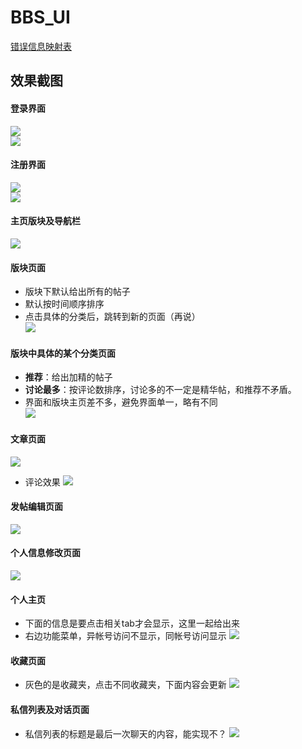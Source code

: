 # BBS_UI

[错误信息映射表](docs/error-code.md)  

## 效果截图

#### 登录界面
![](http://imglf3.nosdn.127.net/img/ZHkxOW9FR3pkWXVlS2xHVGRNR3ZTYjlUMnZocm5lSzdLMjR2WndsZVh6OWg1YkFudGdrRGtnPT0.png)  
![](http://imglf4.nosdn.127.net/img/ZHkxOW9FR3pkWXVlS2xHVGRNR3ZTWnRhY2hzOTFwSnNmY2hZMDc3WjJidkswRmN3WUxKRDRRPT0.png)

#### 注册界面
![](http://imglf5.nosdn.127.net/img/ZHkxOW9FR3pkWXVlS2xHVGRNR3ZTUUlESlJkbjJqenRPd2xmbk9mVXNja2d2amZzYlVmd0tRPT0.png)  
![](http://imglf3.nosdn.127.net/img/ZHkxOW9FR3pkWXVlS2xHVGRNR3ZTV0M2cDkySGUxRTRGekU0d3JONjRIT3RqSzJiZCswREx3PT0.png)

#### 主页版块及导航栏
![](http://imglf3.nosdn.127.net/img/ZHkxOW9FR3pkWXZ4NkN1R0pkOW5Yc1RRTGFtYjYvZFRxdGxpQkpERlFCZDUyMEFRT2lxN25RPT0.gif)  

#### 版块页面

- 版块下默认给出所有的帖子
- 默认按时间顺序排序
- 点击具体的分类后，跳转到新的页面（再说）  
![](http://imglf3.nosdn.127.net/img/ZHkxOW9FR3pkWXVQUWpwNW1LaWRncE5mN1FXVnFudkZQMmF3WS9YcVZ2UUNHcFFsQTljWG5BPT0.png)

#### 版块中具体的某个分类页面
- **推荐**：给出加精的帖子
- **讨论最多**：按评论数排序，讨论多的不一定是精华帖，和推荐不矛盾。
- 界面和版块主页差不多，避免界面单一，略有不同  
![](http://imglf5.nosdn.127.net/img/ZHkxOW9FR3pkWXN1NWRXRmpFV3luekxMWTB3QzByTFJ2YjZ4a2E3bjV2V3luaGplelBLbFdRPT0.png)

#### 文章页面
![](http://imglf5.nosdn.127.net/img/ZHkxOW9FR3pkWXVzS1RsWDFpTEFXMlFieDdlOWF3aGFNYjAzZ3ZkZ1U3a0VSZzBWSHVLaURRPT0.gif)

- 评论效果
![](http://imglf3.nosdn.127.net/img/ZHkxOW9FR3pkWXZReGcwQVRHN0hBVEI4N1gvV25obmVpWnhtL0xFZDBEK2NNemJsaWczQW5RPT0.gif)

#### 发帖编辑页面
![](http://imglf5.nosdn.127.net/img/ZHkxOW9FR3pkWXV2c2FPMEpSRnZQUUdMVzBvTCtEck5mT1hZeTRDeXl5NGdFUU9vdmJpNVJ3PT0.gif)

#### 个人信息修改页面
![](http://imglf5.nosdn.127.net/img/ZHkxOW9FR3pkWXV2c2FPMEpSRnZQUXZpcE9tVnRrQTlUenAvMmZtOFFMRmx0ZTdDeFZxZEd3PT0.png)

#### 个人主页
- 下面的信息是要点击相关tab才会显示，这里一起给出来
- 右边功能菜单，异帐号访问不显示，同帐号访问显示
![](http://imglf3.nosdn.127.net/img/ZHkxOW9FR3pkWXZtdmgvTnkwWTU4cDhuNnp3V1phUndkZnpyWkpTaGN1OVRSYjBld1hZSU1BPT0.png)

#### 收藏页面
- 灰色的是收藏夹，点击不同收藏夹，下面内容会更新
![](http://imglf3.nosdn.127.net/img/ZHkxOW9FR3pkWXZtdmgvTnkwWTU4aG52V1g1Vyt6ekdyRzRkS2JaUmh0UXU4dURqMTY3N2NBPT0.gif)

#### 私信列表及对话页面
- 私信列表的标题是最后一次聊天的内容，能实现不？
![](http://imglf4.nosdn.127.net/img/ZHkxOW9FR3pkWXRSWDBRTkRsU0NaOFMyWWVhOVhoMmRUNzY5MVVOYk96UmNqVFVuYklVZ2ZBPT0.gif)
